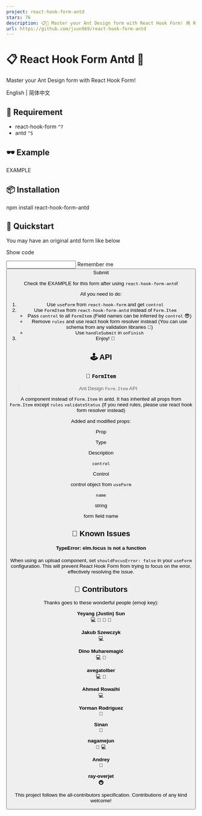 ```yaml
---
project: react-hook-form-antd
stars: 76
description: 📋🐜 Master your Ant Design form with React Hook Form! 用 React Hook Form 拿捏你的 Ant Design 表单！
url: https://github.com/jsun969/react-hook-form-antd
---
```


📋 React Hook Form Antd 🐜
==========================

Master your Ant Design form with React Hook Form!

English | 简体中文

📜 Requirement
--------------

-   react-hook-form `^7`
-   antd `^5`

🕶 Example
----------

EXAMPLE

📦 Installation
---------------

npm install react-hook-form-antd

🎯 Quickstart
-------------

You may have an original antd form like below

Show code

<Form onFinish\={onFinish}\>
	<Form.Item
		label\="Username"
		name\="username"
		rules\={\[
			{ required: true, message: 'Required' },
			{ max: 15, message: 'Username should be less than 15 characters' },
		\]}
	\>
		<Input />
	</Form.Item\>
	<Form.Item
		label\="Password"
		name\="password"
		rules\={\[{ required: true, message: 'Required' }\]}
	\>
		<Input.Password />
	</Form.Item\>
	<Form.Item name\="remember" valuePropName\="checked"\>
		<Checkbox\>Remember me</Checkbox\>
	</Form.Item\>
	<Form.Item\>
		<Button type\="primary" htmlType\="submit"\>
			Submit
		</Button\>
	</Form.Item\>
</Form\>

Check the EXAMPLE for this form after using `react-hook-form-antd`!

All you need to do:

1.  Use `useForm` from `react-hook-form` and get `control`
2.  Use `FormItem` from `react-hook-form-antd` instead of `Form.Item`
    -   Pass `control` to all `FormItem` (Field names can be inferred by `control` 😎)
    -   Remove `rules` and use react hook form resolver instead (You can use schema from any validation libraries 🤩)
    -   Use `handleSubmit` in `onFinish`
3.  Enjoy! 🎉

🕹 API
------

### 🔗 `FormItem`

> Ant Design `Form.Item` API

A component instead of `Form.Item` in antd. It has inherited all props from `Form.Item` except `rules` `validateStatus` (If you need rules, please use react hook form resolver instead)

Added and modified props:

Prop

Type

Description

`control`

Control

control object from `useForm`

`name`

string

form field name

🚧 Known Issues
---------------

#### TypeError: elm.focus is not a function

When using an upload component, set `shouldFocusError: false` in your `useForm` configuration. This will prevent React Hook Form from trying to focus on the error, effectively resolving the issue.

👥 Contributors
---------------

Thanks goes to these wonderful people (emoji key):

  
**Yeyang (Justin) Sun**  
💻 🤔 🚧 📖

  
**Jakub Szewczyk**  
💻

  
**Dino Muharemagić**  
💻 🐛

  
**avegatolber**  
💻 🐛

  
**Ahmed Rowaihi**  
💻

  
**Yorman Rodriguez**  
🐛

  
**Sinan**  
📖

  
**nagamejun**  
🐛 💻

  
**Andrey**  
🐛

  
**ray-overjet**  
🚇

This project follows the all-contributors specification. Contributions of any kind welcome!
